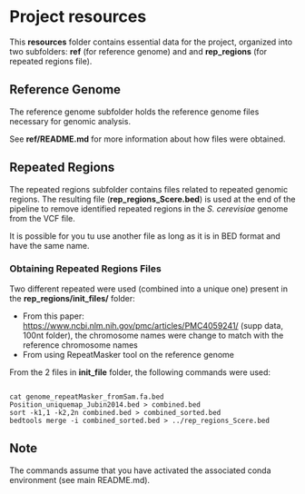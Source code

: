 # Project resources

This **resources** folder contains essential data for the project, organized into two subfolders: **ref** (for reference genome) and  and **rep_regions**  (for repeated regions file).

## Reference Genome

The reference genome subfolder holds the reference genome files necessary for genomic analysis.

See **ref/README.md** for more information about how files were obtained.

## Repeated Regions

The repeated regions subfolder contains files related to repeated genomic regions. The resulting file (**rep_regions_Scere.bed**) is used at the end of the pipeline to remove identified repeated regions in the *S. cerevisiae* genome from the VCF file. 

It is possible for you tu use another file as long as it is in BED format and have the same name. 

### Obtaining Repeated Regions Files

Two different repeated were used (combined into a unique one) present in the **rep_regions/init_files/** folder: 

- From this paper: https://www.ncbi.nlm.nih.gov/pmc/articles/PMC4059241/ (supp data, 100nt folder), the chromosome names were change to match with the reference chromosome names  
- From using RepeatMasker tool on the reference genome

From the 2 files in **init_file** folder, the following commands were used: 
```

cat genome_repeatMasker_fromSam.fa.bed Position_uniquemap_Jubin2014.bed > combined.bed
sort -k1,1 -k2,2n combined.bed > combined_sorted.bed
bedtools merge -i combined_sorted.bed > ../rep_regions_Scere.bed 
```
## Note
The commands assume that you have activated the associated conda environment (see main README.md).